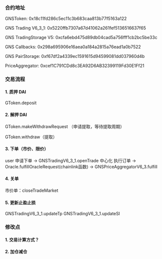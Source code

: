 ### 合约地址
GNSToken: 0x18c11fd286c5ec11c3b683caa813b77f5163a122

GNS Trading V6_3_1: 0x5220ffb7307a67d41062a261fef5136516637f65

GNS TradingStorage V5: 0xcfa6ebd475d89db04cad5a756fff1cb2bc5be33c

GNS Callbacks: 0x298a695906e16aea0a184a2815a76ead1a0b7522

GNS PairStorage: 0xf67df2a4339ec1591615d94599081dd037960d4b

PriceAggregator: 0xcef1C791CDd8c3EA92D6AB32399119Fd30E1Ff21

### 交易流程

#### 1. 质押 DAI
GToken.deposit

#### 2. 解押 DAI
GToken.makeWithdrawRequest （申请提取，等待提取周期）

GToken.withdraw（提取）

#### 3. 下单（市价、限价）
user 申请下单 -> GNSTradingV6_3_1.openTrade
中心化 执行订单 -> Oracle.fulfillOracleRequest(chainlink函数) -> GNSPriceAggregatorV6_3.fulfill

#### 4. 关单
市价单：closeTradeMarket

#### 5. 更新止盈止损
GNSTradingV6_3_1.updateTp
GNSTradingV6_3_1.updateSl

### 修改点
#### 1. 交易计算方式？
#### 2. 加仓减仓